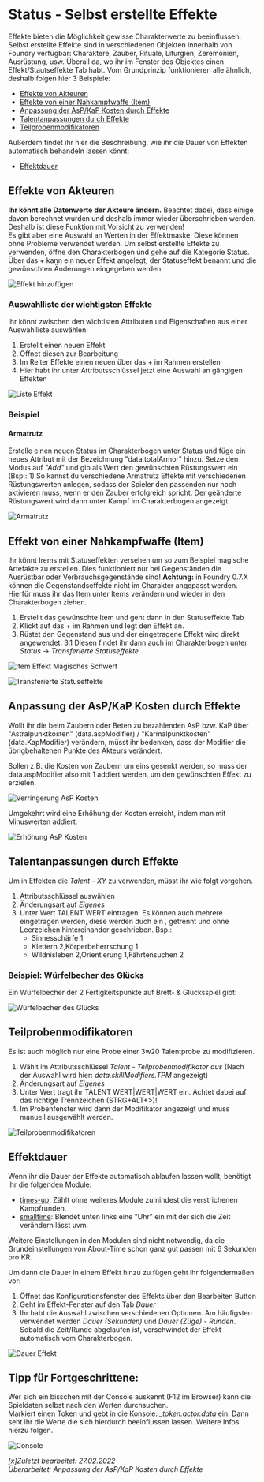 # Status - Selbst erstellte Effekte
Effekte bieten die Möglichkeit gewisse Charakterwerte zu beeinflussen. Selbst erstellte Effekte sind in verschiedenen Objekten innerhalb von Foundry verfügbar: Charaktere, Zauber, Rituale, Liturgien, Zeremonien, Ausrüstung, usw. Überall da, wo ihr im Fenster des Objektes einen Effekt/Stautseffekte Tab habt. Vom Grundprinzip funktionieren alle ähnlich, deshalb folgen hier 3 Beispiele:  

- [Effekte von Akteuren](de-Status-Selbst-erstellte-Effekte#effekte-von-akteuren)
- [Effekte von einer Nahkampfwaffe (Item)](de-Status-Selbst-erstellte-Effekte#effekt-von-einer-nahkampfwaffe-item)
- [Anpassung der AsP/KaP Kosten durch Effekte](de-Status-Selbst-erstellte-Effekte#anpassung-der-asp/kap-kosten-durch-effekte)
- [Talentanpassungen durch Effekte](de-Status-Selbst-erstellte-Effekte#talentanpassungen-durch-effekte)
- [Teilprobenmodifikatoren](de-Status-Selbst-erstellte-Effekte#teilprobenmodifikatoren)

Außerdem findet ihr hier die Beschreibung, wie ihr die Dauer von Effekten automatisch behandeln lassen könnt:  

- [Effektdauer](de-Status-Selbst-erstellte-Effekte#effektdauer)

## Effekte von Akteuren
**Ihr könnt alle Datenwerte der Akteure ändern.** Beachtet dabei, dass einige davon berechnet wurden und deshalb immer wieder überschrieben werden. Deshalb ist diese Funktion mit Vorsicht zu verwenden!  
Es gibt aber eine Auswahl an Werten in der Effektmaske. Diese können ohne Probleme verwendet werden.
Um selbst erstellte Effekte zu verwenden, öffne den Charakterbogen und gehe auf die Kategorie Status. Über das + kann ein neuer Effekt angelegt, der Statuseffekt benannt und die gewünschten Änderungen eingegeben werden.

![Effekt hinzufügen](https://user-images.githubusercontent.com/44941845/112887103-0d442100-90d3-11eb-8ee5-aa056fcbe8e7.png)

### Auswahlliste der wichtigsten Effekte
Ihr könnt zwischen den wichtisten Attributen und Eigenschaften aus einer Auswahlliste auswählen:
1. Erstellt einen neuen Effekt
2. Öffnet diesen zur Bearbeitung
3. Im Reiter Effekte einen neuen über das + im Rahmen erstellen
4. Hier habt ihr unter Attributsschlüssel jetzt eine Auswahl an gängigen Effekten
  
  ![Liste Effekt](https://user-images.githubusercontent.com/80099175/119772544-a6b76580-bebf-11eb-863b-9d6d2ceea0d2.png)

### Beispiel
#### Armatrutz
Erstelle einen neuen Status im Charakterbogen unter Status und füge ein neues Attribut mit der Bezeichnung "data.totalArmor" hinzu. Setze den Modus auf *"Add"* und gib als Wert den gewünschten Rüstungswert ein (Bsp.: 1)
So kannst du verschiedene Armatrutz Effekte mit verschiedenen Rüstungswerten anlegen, sodass der Spieler den passenden nur noch aktivieren muss, wenn er den Zauber erfolgreich spricht. Der geänderte Rüstungswert wird dann unter Kampf im Charakterbogen angezeigt.
  
![Armatrutz](https://user-images.githubusercontent.com/80099175/119772692-dcf4e500-bebf-11eb-80fe-8bb6c245f719.png)

## Effekt von einer Nahkampfwaffe (Item)
Ihr könnt Irems mit Statuseffekten versehen um so zum Beispiel magische Artefakte zu erstellen. Dies funktioniert nur bei Gegenständen die Ausrüstbar oder Verbrauchsgegenstände sind!
**Achtung:** in Foundry 0.7.X können die Gegenstandseffekte nicht im Charakter angepasst werden. Hierfür muss ihr das Item unter Items verändern und wieder in den Charakterbogen ziehen.

1. Erstellt das gewünschte Item und geht dann in den Statuseffekte Tab
2. Klickt auf das + im Rahmen und legt den Effekt an.
3. Rüstet den Gegenstand aus und der eingetragene Effekt wird direkt angewendet. 
3.1 Diesen findet ihr dann auch im Charakterbogen unter *Status* -> *Transferierte Statuseffekte*
  
![Item Effekt Magisches Schwert](https://user-images.githubusercontent.com/80099175/119779619-2d247500-bec9-11eb-933c-17eb62e79078.png)
  
![Transferierte Statuseffekte](https://user-images.githubusercontent.com/80099175/119779705-4a594380-bec9-11eb-8bd2-cf7daf4eeb3f.png)

## Anpassung der AsP/KaP Kosten durch Effekte
Wollt ihr die beim Zaubern oder Beten zu bezahlenden AsP bzw. KaP über "Astralpunktkosten" (data.aspModifier) / "Karmalpunktkosten" (data.KapModifier) verändern, müsst ihr bedenken, dass der Modifier die übrigbehaltenen Punkte des Akteurs verändert.

  Sollen z.B. die Kosten von Zaubern um eins gesenkt werden, so muss der data.aspModifier also mit 1 addiert werden, um den gewünschten Effekt zu erzielen.

  ![Verringerung AsP Kosten](https://user-images.githubusercontent.com/82062265/155872840-a0190c9e-e80b-415a-a4e4-46e3a2116f02.png)

  Umgekehrt wird eine Erhöhung der Kosten erreicht, indem man mit Minuswerten addiert.

  ![Erhöhung AsP Kosten](https://user-images.githubusercontent.com/82062265/155872887-511cccaa-a13e-415f-bad2-8273d882ecc1.png)

## Talentanpassungen durch Effekte
Um in Effekten die *Talent - XY* zu verwenden, müsst ihr wie folgt vorgehen. 
1. Attributsschlüssel auswählen
2. Änderungsart auf *Eigenes*
3. Unter Wert TALENT WERT eintragen. Es können auch mehrere eingetragen werden, diese werden duch ein *,* getrennt und ohne Leerzeichen hintereinander geschrieben. Bsp.: 
    * Sinnesschärfe 1
    * Klettern 2,Körperbeherrschung 1
    * Wildnisleben 2,Orientierung 1,Fährtensuchen 2

### Beispiel: Würfelbecher des Glücks
Ein Würfelbecher der 2 Fertigkeitspunkte auf Brett- & Glücksspiel gibt:  
  
![Würfelbecher des Glücks](https://user-images.githubusercontent.com/80099175/119782363-63afbf00-becc-11eb-8fb3-e5552e9ebea0.png)
  
## Teilprobenmodifikatoren
Es ist auch möglich nur eine Probe einer 3w20 Talentprobe zu modifizieren.

1. Wählt im Attributsschlüssel *Talent - Teilprobenmodifikator aus* (Nach der Auswahl wird hier: *data.skillModifiers.TPM* angezeigt)
2. Änderungsart auf *Eigenes*
3. Unter Wert tragt ihr TALENT WERT|WERT|WERT ein. Achtet dabei auf das richtige Trennzeichen (STRG+ALT+>)!
4. Im Probenfenster wird dann der Modifikator angezeigt und muss manuell ausgewählt werden.

![Teilprobenmodifikatoren](images/Selbst_erstellte_Effekte_Teilprobenmodifikatoren.jpg)

## Effektdauer
Wenn ihr die Dauer der Effekte automatisch ablaufen lassen wollt, benötigt ihr die folgenden Module:
* [times-up](https://gitlab.com/tposney/times-up): Zählt ohne weiteres Module zumindest die verstrichenen Kampfrunden.
* [smalltime](https://github.com/unsoluble/smalltime): Blendet unten links eine "Uhr" ein mit der sich die Zeit verändern lässt uvm.

Weitere Einstellungen in den Modulen sind nicht notwendig, da die Grundeinstellungen von About-Time schon ganz gut passen mit 6 Sekunden pro KR.  
  
Um dann die Dauer in einem Effekt hinzu zu fügen geht ihr folgendermaßen vor:
1. Öffnet das Konfigurationsfenster des Effekts über den Bearbeiten Button
2. Geht im Effekt-Fenster auf den Tab *Dauer*
3. Ihr habt die Auswahl zwischen verschiedenen Optionen. Am häufigsten verwendet werden *Dauer (Sekunden)* und *Dauer (Züge) - Runden*.
   Sobald die Zeit/Runde abgelaufen ist, verschwindet der Effekt automatisch vom Charakterbogen.
   
  ![Dauer Effekt](https://user-images.githubusercontent.com/80099175/119773893-9a340c80-bec1-11eb-996a-3c701f830c1f.png)
   
## Tipp für Fortgeschrittene:
Wer sich ein bisschen mit der Console auskennt (F12 im Browser) kann die Spieldaten selbst nach den Werten durchsuchen.  
Markiert einen Token und gebt in die Konsole: *_token.actor.data* ein. Dann seht ihr die Werte die sich hierdurch beeinflussen lassen. Weitere Infos hierzu folgen.
  
![Console](https://user-images.githubusercontent.com/80099175/113256355-5e1d6a80-92c9-11eb-9e02-b52ea1c371b6.png)

*[x]Zuletzt bearbeitet: 27.02.2022*   
*Überarbeitet: Anpassung der AsP/KaP Kosten durch Effekte*
